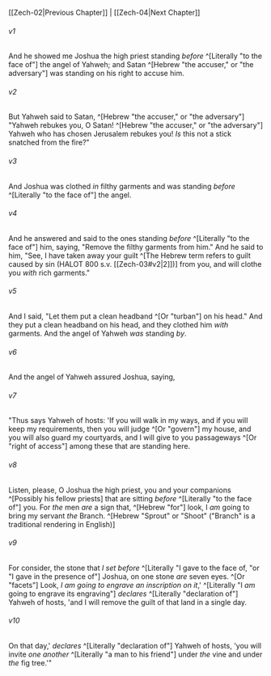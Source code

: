 ﻿---
aliases:
  - Zechariah 3
---

[[Zech-02|Previous Chapter]] | [[Zech-04|Next Chapter]]

###### v1
And he showed me Joshua the high priest standing _before_ ^[Literally "to the face of"] the angel of Yahweh; and Satan ^[Hebrew "the accuser," or "the adversary"] was standing on his right to accuse him.

###### v2
But Yahweh said to Satan, ^[Hebrew "the accuser," or "the adversary"] "Yahweh rebukes you, O Satan! ^[Hebrew "the accuser," or "the adversary"] Yahweh who has chosen Jerusalem rebukes you! _Is_ this not a stick snatched from the fire?"

###### v3
And Joshua was clothed _in_ filthy garments and was standing _before_ ^[Literally "to the face of"] the angel.

###### v4
And he answered and said to the ones standing _before_ ^[Literally "to the face of"] him, saying, "Remove the filthy garments from him." And he said to him, "See, I have taken away your guilt ^[The Hebrew term refers to guilt caused by sin (HALOT 800 s.v. [[Zech-03#v2|2]])] from you, and will clothe you _with_ rich garments."

###### v5
And I said, "Let them put a clean headband ^[Or "turban"] on his head." And they put a clean headband on his head, and they clothed him _with_ garments. And the angel of Yahweh _was_ standing _by_.

###### v6
And the angel of Yahweh assured Joshua, saying,

###### v7
"Thus says Yahweh of hosts: 'If you will walk in my ways, and if you will keep my requirements, then you will judge ^[Or "govern"] my house, and you will also guard my courtyards, and I will give to you passageways ^[Or "right of access"] among these that are standing here.

###### v8
Listen, please, O Joshua the high priest, you and your companions ^[Possibly his fellow priests] that are sitting _before_ ^[Literally "to the face of"] you. For _the_ men _are_ a sign that, ^[Hebrew "for"] look, I _am_ going to bring my servant _the_ Branch. ^[Hebrew "Sprout" or "Shoot" ("Branch" is a traditional rendering in English)]

###### v9
For consider, the stone that _I set before_ ^[Literally "I gave to the face of, "or "I gave in the presence of"] Joshua, on one stone _are_ seven eyes. ^[Or "facets"] Look, _I am going to engrave an inscription on it_,' ^[Literally "I _am_ going to engrave its engraving"] _declares_ ^[Literally "declaration of"] Yahweh of hosts, 'and I will remove the guilt of that land in a single day.

###### v10
On that day,' _declares_ ^[Literally "declaration of"] Yahweh of hosts, 'you will invite _one another_ ^[Literally "a man to his friend"] under _the_ vine and under _the_ fig tree.'"